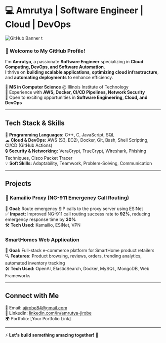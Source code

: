 # 💻 Amrutya | Software Engineer | Cloud | DevOps 

![GitHub Banner](./your-header-image-name.png)  <!-- You can upload a banner image to personalize -->t

### 👋 Welcome to My GitHub Profile!  
I'm **Amrutya**, a passionate **Software Engineer** specializing in **Cloud Computing, DevOps, and Software Automation**.  
I thrive on **building scalable applications**, **optimizing cloud infrastructure**, and **automating deployments** to enhance efficiency.  

🔹 **MS in Computer Science** @ Illinois Institute of Technology  
🔹 Experience with **AWS, Docker, CI/CD Pipelines, Network Security**  
🔹 Open to exciting opportunities in **Software Engineering, Cloud, and DevOps**  

---

##  **Tech Stack & Skills**
🚀 **Programming Languages:** C++, C, JavaScript, SQL  
☁ **Cloud & DevOps:** AWS (S3, EC2), Docker, Git, Bash, Shell Scripting, CI/CD (GitHub Actions)  
🔒 **Security & Networking:** VeraCrypt, TrueCrypt, Wireshark, Phishing Techniques, Cisco Packet Tracer  
💡 **Soft Skills:** Adaptability, Teamwork, Problem-Solving, Communication  

---

##  **Projects**
### 🔹 **Kamailio Proxy (NG-911 Emergency Call Routing)**
🚀 **Goal:** Route emergency SIP calls to the proxy server using ESINet  
✅ **Impact:** Improved NG-911 call routing success rate to **92%**, reducing emergency response time by **30%**  
🛠 **Tech Used:** Kamailio, ESINet, VPN  

### **SmartHomes Web Application**
🏡 **Goal:** Full-stack e-commerce platform for SmartHome product retailers  
🔍 **Features:** Product browsing, reviews, orders, trending analytics, automated inventory tracking  
🛠 **Tech Used:** OpenAI, ElasticSearch, Docker, MySQL, MongoDB, Web Frameworks  

---

##  **Connect with Me**
📧 Email: [ajirobe84@gmail.com](mailto:ajirobe84@gmail.com)  
💼 LinkedIn: [linkedin.com/in/amrutya-jirobe](https://www.linkedin.com/in/amrutya-jirobe-182968182/)  
🌍 Portfolio: [Your Portfolio Link]  

---

⚡ **Let's build something amazing together!** 🚀  
